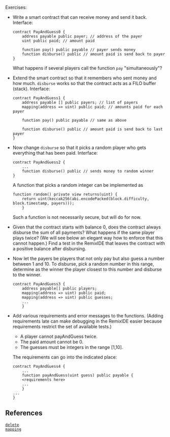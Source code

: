 Exercises:

- Write a smart contract that can receive money and send it back. Interface:

    ```solidity
    contract PayAndGuess0 {
        address payable public payer; // address of the payer
        uint public paid; // amount paid

        function pay() public payable // payer sends money
        function disburse() public // amount paid is send back to payer
    }
    ```
    What happens if several players call the function `pay` "simultaneously"?

- Extend the smart contract so that it remembers who sent money and how much. `disburse` works so that the contract acts as a FILO buffer (stack). Interface:

    ```solidity
    contract PayAndGuess1 {
        address payable [] public payers; // list of payers
        mapping(address => uint) public paid; // amounts paid for each payer

        function pay() public payable // same as above

        function disburse() public // amount paid is send back to last payer
    }
    ```

- Now change `disburse` so that it picks a random player who gets everything that has been paid. Interface:

    ```solidity
    contract PayAndGuess2 {
        ...
        function disburse() public // sends money to random winner
    }
    ```

    A function that picks a random integer can be implemented as 

    ```solidity    
    function random() private view returns(uint) {
        return uint(keccak256(abi.encodePacked(block.difficulty, block.timestamp, payers)));
        }
    ```

    Such a function is not necessarily secure, but will do for now.

- Given that the contract starts with balance 0, does the contract always disburse the sum of all payments? What happens if the same player plays twice? (We will see below an elegant way how to enforce that this cannot happen.) Find a test in the RemixIDE that leaves the contract with a positive balance after disbursing.

- Now let the payers be players that not only pay but also guess a number between 1 and 10. To disburse, pick a random number in this range, determine as the winner the player closest to this number and disburse to the winner.

    ```solidity
    contract PayAndGuess3 {
        address payable[] public players;
        mapping(address => uint) public paid;
        mapping(address => uint) public guesses;
        ...
        }
    ```


- Add various requirements and error messages to the functions. (Adding requirements late can make debugging in the RemixIDE easier because requirements restrict the set of available tests.)
    - A player cannot payAndGuess twice.
    - The paid amount cannot be 0.
    - The guesses must be integers in the range [1,10].

    The requirements can go into the indicated place:

    ```solidity
    contract PayAndGuess4 {
        ...
        function payAndGuess(uint guess) public payable {
        <requirements here>
        ...
        }
    ...
    }
    ```

## References

[`delete`](https://docs.soliditylang.org/en/v0.4.24/types.html#delete)  
[`mapping`](https://docs.soliditylang.org/en/v0.8.7/types.html#mapping-types)

<!--
## Some links that look interesting but which I didn't read in detail

- [Remix Debugger](https://medium.com/remix-ide/remix-debugger-b542ea24a0d)
-->

